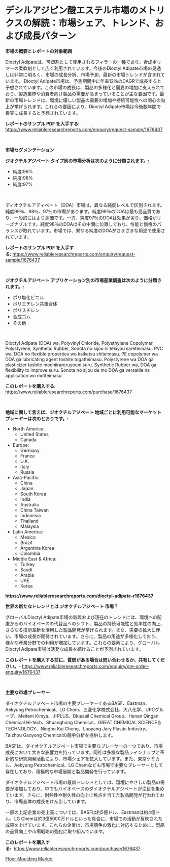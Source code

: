 <p><h1>デシルアジピン酸エステル市場のメトリクスの解読：市場シェア、トレンド、および成長パターン</h1></p><p><strong>市場の概要とレポートの対象範囲</strong></p>
<p><p>Dioctyl Adipateは、可塑剤として使用されるフィラーの一種であり、合成ポリマーの柔軟剤として広く利用されています。今後のDioctyl Adipate市場の見通しは非常に明るく、市場の成長分析、市場予測、最新の市場トレンドが含まれています。 Dioctyl Adipate市場は、予測期間中に年率12％のCAGRで成長すると予想されています。この市場の成長は、製品の多様化と需要の増加に支えられており、製造業界や消費者向け製品の需要が高まっていることが主な要因です。最新の市場トレンドは、環境に優しい製品の需要の増加や持続可能性への関心の向上が挙げられます。これらの要因により、Dioctyl Adipate市場は今後数年間で着実に成長すると予想されています。</p></p>
<p><strong>レポートのサンプル PDF を入手する:</strong> <a href="https://www.reliableresearchreports.com/enquiry/request-sample/1676437">https://www.reliableresearchreports.com/enquiry/request-sample/1676437</a></p>
<p>&nbsp;</p>
<p><strong>市場セグメンテーション</strong></p>
<p><strong>ジオクチルアジペート タイプ別の市場分析は次のように分類されます。:</strong></p>
<p><ul><li>純度:99%</li><li>純度:98%</li><li>純度:97%</li></ul></p>
<p>&nbsp;</p>
<p><p>ディオクチルアディペート（DOA）市場は、異なる純度レベルで区別されます。純度99％、98％、97％の市場があります。純度99％のDOAは最も高品質であり、一般的にはより高価です。一方、純度97％のDOAは効果が劣り、価格がリーズナブルです。純度98％のDOAはその中間に位置しており、性能と価格のバランスが取れています。市場では、異なる純度のDOAがさまざまな用途で使用されています。</p></p>
<p><strong>レポートのサンプル PDF を入手する:</strong>&nbsp;<a href="https://www.reliableresearchreports.com/enquiry/request-sample/1676437">https://www.reliableresearchreports.com/enquiry/request-sample/1676437</a></p>
<p>&nbsp;</p>
<p><strong> ジオクチルアジペート アプリケーション別の市場産業調査は次のように分類されます。:</strong></p>
<p><ul><li>ポリ塩化ビニル</li><li>ポリエチレン共重合体</li><li>ポリスチレン</li><li>合成ゴム</li><li>その他</li></ul></p>
<p>&nbsp;</p>
<p><p>Dioctyl Adipate (DOA) wa, Polyvinyl Chloride, Polyethylene Copolymer, Polystyrene, Synthetic Rubber, Sonota no sijou ni tekiyou sareteimasu. PVC wa, DOA no flexible properties wo kaiketsu shiteimasu. PE copolymer wa DOA ga lubricating agent toshite togatteimasu. Polystyrene wa DOA ga plasticizer toshite mochiirareruyouni suru. Synthetic Rubber wa, DOA ga flexibility to improve suru. Sonota no sijou de mo DOA ga versatile na application wo motteimasu.</p></p>
<p><strong>このレポートを購入する:</strong>&nbsp; <a href="https://www.reliableresearchreports.com/purchase/1676437">https://www.reliableresearchreports.com/purchase/1676437</a></p>
<p>&nbsp;</p>
<p><strong>地域に関して言えば、ジオクチルアジペート 地域ごとに利用可能なマーケットプレーヤーは次のとおりです。:</strong></p>
<p><ul>
    <li>
        North America:
        <ul>
            <li>United States</li>
            <li>Canada</li>
        </ul>
    </li>
    <li>
        Europe:
        <ul>
            <li>Germany</li>
            <li>France</li>
            <li>U.K.</li>
            <li>Italy</li>
            <li>Russia</li>
        </ul>
    </li>
    <li>
        Asia-Pacific:
        <ul>
            <li>China</li>
            <li>Japan</li>
            <li>South Korea</li>
            <li>India</li>
            <li>Australia</li>
            <li>China Taiwan</li>
            <li>Indonesia</li>
            <li>Thailand</li>
            <li>Malaysia</li>
        </ul>
    </li>
    <li>
        Latin America:
        <ul>
            <li>Mexico</li>
            <li>Brazil</li>
            <li>Argentina Korea</li>
            <li>Colombia</li>
        </ul>
    </li>
    <li>
        Middle East & Africa:
        <ul>
            <li>Turkey</li>
            <li>Saudi</li>
            <li>Arabia</li>
            <li>UAE</li>
            <li>Korea</li>
        </ul>
    </li>
    </ul></p>
<p><strong><a href="https://www.reliableresearchreports.com/dioctyl-adipate-r1676437">https://www.reliableresearchreports.com/dioctyl-adipate-r1676437</a></strong>&nbsp;</p>
<p><strong>世界の新たなトレンドとは ジオクチルアジペート 市場？</strong></p>
<p><p>グローバルDioctyl Adipate市場の新興および現在のトレンドには、環境への配慮からのバイオベースの代替品へのシフト、製品の持続可能性と効率性の向上、さらなる技術革新を活用した製品開発が挙げられます。また、需要の拡大に伴い、市場の成長が期待されています。さらに、製品の用途が多様化しており、様々な産業分野での利用が増加しています。これらの要素により、グローバルDioctyl Adipate市場は活発な成長を続けることが予測されています。</p></p>
<p><strong>このレポートを購入する前に、質問がある場合は問い合わせるか、共有してください。</strong>- <a href="https://www.reliableresearchreports.com/enquiry/pre-order-enquiry/1676437">https://www.reliableresearchreports.com/enquiry/pre-order-enquiry/1676437</a></p>
<p>&nbsp;</p>
<p><strong>主要な市場プレーヤー</strong></p>
<p><p>ダイオクチルアジペート市場の主要プレーヤーであるBASF、Eastman、Aekyung Petrochemical、LG Chem、三菱化学株式会社、大八化学、UPCグループ、Meltem Kimya、J-PLUS、Bluesail Chemical Group、Henan Qingan Chemical Hi-tech、Shuanghong Chemical、GREAT CHEMICAL SCIENCE＆TECHNOLOGY、Ningbo Kai Cheng、Luoyang Jary Plastic Industry、Taizhou Gaoyong Chemicalの競争分析を提供します。</p><p>BASFは、ダイオクチルアジペート市場で主要なプレーヤーの一つであり、市場成長において大きな影響力を持っています。同社は多様な製品ラインナップと革新的な研究開発活動により、市場シェアを拡大しています。また、東京ケミカル、Aekyung Petrochemical、LG Chemなども市場で主要なプレーヤーとして存在しており、積極的な市場展開と製品開発を行っています。</p><p>ダイオクチルアジペート市場の最新トレンドとしては、環境にやさしい製品の需要が増加しており、中でもバイオベースのダイオクチルアジペートが注目を集めています。さらに、耐熱性や耐久性の向上に焦点を当てた製品開発が行われており、市場全体の成長をけん引しています。</p><p>一部の上記企業の売上高については、BASFは約5億ドル、Eastmanは約4億ドル、LG Chemは約3億5000万ドルといった具合に、市場での活動が反映された成果を上げています。これらの企業は、市場競争の激化に対応するために、製品の品質向上や市場戦略の強化に取り組んでいます。</p></p>
<p><strong>このレポートを購入する:</strong>&nbsp;&nbsp;<a href="https://www.reliableresearchreports.com/purchase/1676437">https://www.reliableresearchreports.com/purchase/1676437</a></p>
<p><p><a href="https://chivalrous-flock-a86.notion.site/Floor-Moulding-Market-Size-Growth-Outlook-from-2024-to-2031-projecting-at-Market-s-Trends-Analysis-265550a54bf545628e5615a83e6e11d5">Floor Moulding Market</a></p></p>